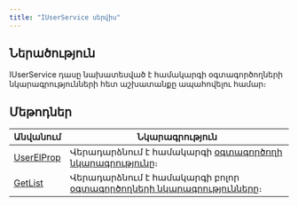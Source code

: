 ```yaml
---
title: "IUserService սերվիս"
---
```


## Ներածություն

IUserService դասը նախատեսված է համակարգի օգտագործողների նկարագրությունների հետ աշխատանքը ապահովելու համար։

## Մեթոդներ

| Անվանում | Նկարագրություն |
|----------|----------------|
| [UserElProp](IUserService/UserElProp.md) | Վերադարձնում է համակարգի [օգտագործողի նկարագրությունը](../types/UserDescription.md)։ |
| [GetList](IUserService/GetList.md) | Վերադարձնում է համակարգի բոլոր [օգտագործողների նկարագրությունները](../types/UserDescription.md)։ |

<!-- 

### SetAccess

```c#
public Task SetAccess(short suid, bool hasAccess)
```

Թույլատրում կամ արգելում է օգտագործողի մուտքը համակարգ։

**Պարամետրեր**

* `suid` - Օգտագործողի ներքին համար (կոդ)։
* `hasAccess` - Ցույց է տալիս օգտագործողը համակարգ մուտք գործելու իրավասություն թե ոչ։ `true` արժեքի դեպքում արգելում է օգտագործողի մուտքը համակարգ, հակառակ դեպքում՝ թույլատրում։

### ValidateNewUsername

```c#
public Task ValidateNewUsername(string username)
```

Վավերացնում է օգտագործողի նշանակվող ներքին անունը։

Անվան դատարկ լինելու կամ նշված ներքին անունով օգտագործողի գոյության դեպքում առաջացնում է սխալ։

**Պարամետրեր**

* `username` - Օգտագործողի նշանակվող անունը։

### ChangeName

```c#
public Task ChangeName(short suid, string newName, string oldName)
```

Փոխում է համակարգի օգտագործողի ներքին անունը։

Անվան դատարկ լինելու կամ նշված ներքին անունով օգտագործողի գոյության դեպքում առաջացնում է սխալ։

**Պարամետրեր**

* `suid` - Օգտագործողի ներքին համար (կոդ)։ 
* `newName` -Օգտագործողի նոր ներքին անունը։
* `oldName` - Օգտագործողի նախկին ներքին անունը։ -->
